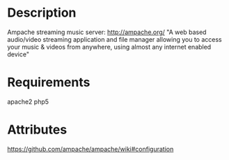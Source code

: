 Description
===========
Ampache streaming music server: http://ampache.org/
"A web based audio/video streaming application and file manager allowing you to access your music & videos from anywhere, using almost any internet enabled device"

Requirements
============
apache2
php5

Attributes
==========
https://github.com/ampache/ampache/wiki#configuration
